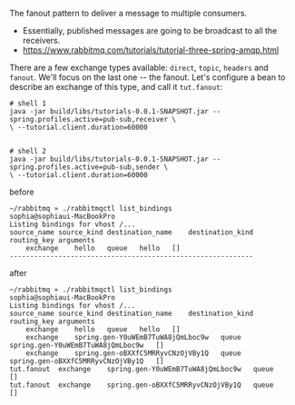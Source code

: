 The fanout pattern to deliver a message to multiple consumers.
 * Essentially, published messages are going to be broadcast to all the receivers.
 * https://www.rabbitmq.com/tutorials/tutorial-three-spring-amqp.html

There are a few exchange types available: `direct`, `topic`, `headers` and `fanout`. 
We'll focus on the last one -- the fanout. Let's configure a bean to describe an exchange of this type, and call it `tut.fanout`:


```
# shell 1
java -jar build/libs/tutorials-0.0.1-SNAPSHOT.jar --spring.profiles.active=pub-sub,receiver \
\ --tutorial.client.duration=60000


# shell 2
java -jar build/libs/tutorials-0.0.1-SNAPSHOT.jar --spring.profiles.active=pub-sub,sender \
\ --tutorial.client.duration=60000
```

before
```
~/rabbitmq » ./rabbitmqctl list_bindings                                                                   sophia@sophiaui-MacBookPro
Listing bindings for vhost /...
source_name	source_kind	destination_name	destination_kind	routing_key	arguments
	exchange	hello	queue	hello	[]
------------------------------------------------------------
```
after
```
~/rabbitmq » ./rabbitmqctl list_bindings                                                                   sophia@sophiaui-MacBookPro
Listing bindings for vhost /...
source_name	source_kind	destination_name	destination_kind	routing_key	arguments
	exchange	hello	queue	hello	[]
	exchange	spring.gen-Y0uWEmB7TuWA8jQmLboc9w	queue	spring.gen-Y0uWEmB7TuWA8jQmLboc9w	[]
	exchange	spring.gen-oBXXfC5MRRyvCNzOjVBy1Q	queue	spring.gen-oBXXfC5MRRyvCNzOjVBy1Q	[]
tut.fanout	exchange	spring.gen-Y0uWEmB7TuWA8jQmLboc9w	queue		[]
tut.fanout	exchange	spring.gen-oBXXfC5MRRyvCNzOjVBy1Q	queue		[]
```